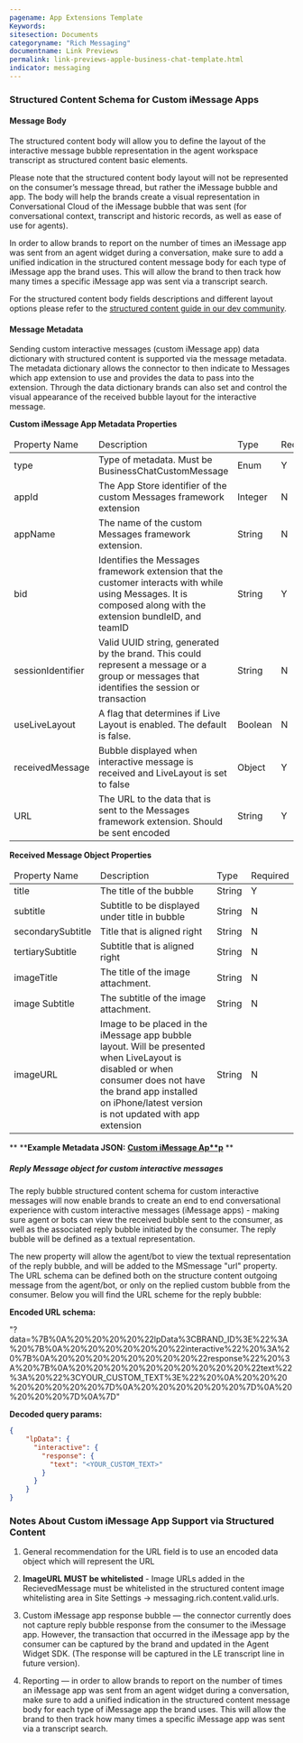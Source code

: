 ```yaml
---
pagename: App Extensions Template
Keywords:
sitesection: Documents
categoryname: "Rich Messaging"
documentname: Link Previews
permalink: link-previews-apple-business-chat-template.html
indicator: messaging
---
```


### Structured Content Schema for Custom iMessage Apps

#### Message Body

The structured content body will allow you to define the layout of the interactive message bubble representation in the agent workspace transcript as structured content basic elements.

Please note that the structured content body layout will not be represented on the consumer’s message thread, but rather the iMessage bubble and app. The body will help the brands create a visual representation in Conversational Cloud of the iMessage bubble that was sent (for conversational context, transcript and historic records, as well as ease of use for agents).

In order to allow brands to report on the number of times an iMessage app was sent from an agent widget during a conversation, make sure to add a unified indication in the structured content message body for each type of iMessage app the brand uses. This will allow the brand to then track how many times a specific iMessage app was sent via a transcript search.

For the structured content body fields descriptions and different layout options please refer to the [structured content guide in our dev community](https://developers.liveperson.com/structured-content-templates.html).

#### Message Metadata

Sending custom interactive messages (custom iMessage app) data dictionary with structured content is supported via the message metadata. The metadata dictionary allows the connector to then indicate to Messages which app extension to use and provides the data to pass into the extension. Through the data dictionary brands can also set and control the visual appearance of the received bubble layout for the interactive message.

**Custom iMessage App Metadata Properties**

<table>
  <thead>
    <td>Property Name</td>
    <td>Description</td>
    <td>Type</td>
    <td>Required</td>
  </thead>
  <tbody>
  <tr>
    <td>type</td>
    <td>Type of metadata.                              Must be BusinessChatCustomMessage </td>
    <td>Enum</td>
    <td>Y</td>
  </tr>
  <tr>
    <td>appId</td>
    <td>The App Store identifier of the custom                                 Messages framework extension </td>
    <td>Integer</td>
    <td>N</td>
  </tr>
  <tr>
    <td>appName</td>
    <td>The name of the custom Messages                               framework extension.</td>
    <td>String</td>
    <td>N</td>
  </tr>
  <tr>
    <td>bid</td>
    <td>Identifies the Messages framework extension that the customer interacts with while using Messages. It is composed along with the extension bundleID, and teamID </td>
    <td>String</td>
    <td>Y</td>
  </tr>
  <tr>
    <td>sessionIdentifier</td>
    <td>Valid UUID string, generated by the brand. This could represent a message or a group or messages that identifies the session or transaction</td>
    <td>String</td>
    <td>N</td>
  </tr>
  <tr>
    <td>useLiveLayout</td>
    <td>A flag that determines if Live Layout is enabled. The default is false.</td>
    <td>Boolean</td>
    <td>N</td>
  </tr>
  <tr>
    <td>receivedMessage</td>
    <td>Bubble displayed when interactive message is received and LiveLayout is set to false</td>
    <td>Object</td>
    <td>Y</td>
  </tr>
  <tr>
    <td>URL</td>
    <td>The URL to the data that is sent to the Messages framework extension. Should be sent encoded</td>
    <td>String</td>
    <td>Y</td>
  </tr>
  </tbody>
</table>

**Received Message Object Properties**

<table>
  <thead>
    <td>Property Name</td>
    <td>Description</td>
    <td>Type</td>
    <td>Required</td>
  </thead>
  <tbody>
  <tr>
    <td>title</td>
    <td>The title of the bubble</td>
    <td>String</td>
    <td>Y</td>
  </tr>
  <tr>
    <td>subtitle</td>
    <td>Subtitle to be displayed under title in bubble </td>
    <td>String</td>
    <td>N</td>
  </tr>
  <tr>
    <td>secondarySubtitle</td>
    <td>Title that is aligned right</td>
    <td>String</td>
    <td>N</td>
  </tr>
  <tr>
    <td>tertiarySubtitle</td>
    <td>Subtitle that is aligned right</td>
    <td>String</td>
    <td>N</td>
  </tr>
  <tr>
    <td>imageTitle</td>
    <td>The title of the image attachment.</td>
    <td>String</td>
    <td>N</td>
  </tr>
  <tr>
    <td>image Subtitle</td>
    <td>The subtitle of the image attachment.</td>
    <td>String</td>
    <td>N</td>
  </tr>
  <tr>
    <td>imageURL</td>
    <td>Image to be placed in the iMessage app bubble layout. Will be presented when LiveLayout is disabled or when consumer does not have the brand app installed on iPhone/latest version is not updated with app extension</td>
    <td>String</td>
    <td>N</td>
  </tr>
  </tbody>
</table>

**
****Example Metadata JSON:** **[Custom iMessage Ap**p](https://docs.google.com/a/liveperson.com/document/d/1Jcm1l0AHo40qojWWQ0Dpcuq5VvsYSxHDrJVac9xqzTM/edit?usp=sharing)**
**

##### Reply Message object for custom interactive messages

The reply bubble structured content schema for custom interactive messages will now enable brands to create an end to end conversational experience with custom interactive messages (iMessage apps) - making sure agent or bots can view the received bubble sent to the consumer, as well as the associated reply bubble initiated by the consumer. The reply bubble will be defined as a textual representation.

The new property will allow the agent/bot to view the textual representation of the reply bubble, and will be added to the MSmessage "url" property. The URL schema can be defined both on the structure content outgoing message from the agent/bot, or only on the replied custom bubble from the consumer. Below you will find the URL scheme for the reply bubble:

**Encoded URL schema:**

"?data=%7B%0A%20%20%20%20%22lpData%3CBRAND_ID%3E%22%3A%20%7B%0A%20%20%20%20%20%20%22interactive%22%20%3A%20%7B%0A%20%20%20%20%20%20%20%20%22response%22%20%3A%20%7B%0A%20%20%20%20%20%20%20%20%20%20%22text%22%3A%20%22%3CYOUR_CUSTOM_TEXT%3E%22%20%0A%20%20%20%20%20%20%20%20%7D%0A%20%20%20%20%20%20%7D%0A%20%20%20%20%7D%0A%7D"

**Decoded query params:**

```json
{
    "lpData": {
      "interactive": {
        "response": {
          "text": "<YOUR_CUSTOM_TEXT>"
        }
      }
    }
}
```

### Notes About Custom iMessage App Support via Structured Content

1. General recommendation for the URL field is to use an encoded data object which will represent the URL

2. **ImageURL MUST be whitelisted** - Image URLs added in the RecievedMessage must be whitelisted in the structured content image whitelisting area in Site Settings → messaging.rich.content.valid.urls.

3. Custom iMessage app response bubble — the connector currently does not capture reply bubble response from the consumer to the iMessage app. However, the transaction that occurred in the iMessage app by the consumer can be captured by the brand and updated in the Agent Widget SDK. (The response will be captured in the LE transcript line in future version).

4. Reporting — in order to allow brands to report on the number of times an iMessage app was sent from an agent widget during a conversation, make sure to add a unified indication in the structured content message body for each type of iMessage app the brand uses. This will allow the brand to then track how many times a specific iMessage app was sent via a transcript search.
